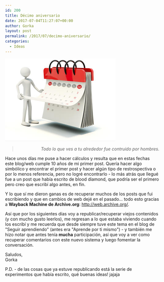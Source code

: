 ```yaml
---
id: 200
title: Décimo aniversario
date: 2017-07-04T11:27:07+00:00
author: Gorka
layout: post
permalink: /2017/07/decimo-aniversario/
categories:
  - Ideas
---
```

<img style="margin: auto;" src="/public/img/2017/07/important-dates.jpg" alt="Important Dates" />

> <p style="text-align: right; font-style: italic;">Todo lo que ves a tu alrededor fue contruido por hombres.</p>

Hace unos días me puse a hacer cálculos y resulta que en estas fechas este blog/web cumple 10 años de mi primer post. Quería hacer algo simbólico y encontrar el primer post y hacer algún tipo de restrospectiva o por lo menos referencia, pero no logré encontrarlo - lo más atrás que llegué fue a un post que había escrito de blood diamond, que podría ser el primero pero creo que escribí algo antes, en fin.

Y lo que sí me dieron ganas es de recuperar muchos de los posts que fui escribiendo y que en cambios de web dejé en el pasado... todo esto gracias a **Wayback Machine de Archive.org**: http://web.archive.org/.

Así que por los siguientes días voy a republicar/recuperar viejos contenidos (y con mucho gusto leerlos), me regresan a lo que estaba viviendo cuando los escribí y me recuerda que desde siempre tuve este tema en el blog de "Seguir aprendiendo" (antes era "Aprende por ti mismo") - y también me hizo notar que antes tenía **mucha** participación, así que voy a ver como recuperar comentarios con este nuevo sistema y luego fomentar la conversación.

Saludos,<br />
Gorka

P.D. - de las cosas que ya estuve republicando está la serie de experimentos que había escrito, qué buenas ideas! jajaja
